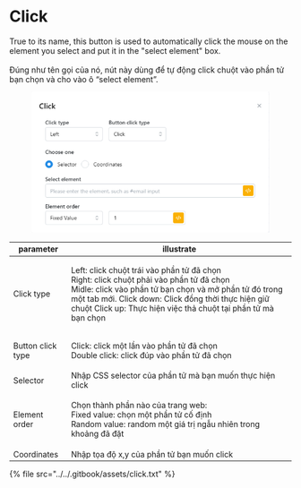 # Click

True to its name, this button is used to automatically click the mouse on the element you select and put it in the "select element" box. \
\
Đúng như tên gọi của nó, nút này dùng để tự động click chuột vào phần tử bạn chọn và cho vào ô “select element”.&#x20;

<figure><img src="../../.gitbook/assets/image (2) (1) (1) (1) (1) (1) (1) (1) (1) (1) (1) (1) (1).png" alt=""><figcaption></figcaption></figure>

| parameter         | illustrate                                                                                                                                                                                                                                                                                                                     |
| ----------------- | ------------------------------------------------------------------------------------------------------------------------------------------------------------------------------------------------------------------------------------------------------------------------------------------------------------------------------ |
| Click type        | <p>Left: click chuột trái vào phần tử đã chọn<br>Right: click chuột phải vào phần tử đã chọn<br>Midle: click vào phần tử bạn chọn và mở phần tử đó trong một tab mới.                                           Click down: Click đồng thời thực hiện giữ chuột Click up: Thực hiện việc thả chuột tại phần tử mà bạn chọn</p> |
| Button click type | <p>Click: click một lần vào phần tử đã chọn<br>Double click: click đúp vào phần tử đã chọn</p>                                                                                                                                                                                                                                 |
| Selector          | Nhập CSS selector của phần tử mà bạn muốn thực hiện click                                                                                                                                                                                                                                                                      |
| Element order     | <p>Chọn thành phần nào của trang web:<br>Fixed value: chọn một phần tử cố định<br>Random value: random một giá trị ngẫu nhiên trong khoảng đã đặt</p>                                                                                                                                                                          |
| Coordinates       | Nhập tọa độ x,y của phần tử bạn muốn click                                                                                                                                                                                                                                                                                     |



{% file src="../../.gitbook/assets/click.txt" %}
